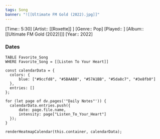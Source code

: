 ```yaml
---
tags: Song  
banner: "![[Ultimate FM Gold (2022).jpg]]"
---
```

[Time:: 5:30]
[Artist:: [[Roxette]] ]
[Genre:: Pop]
[Played:: ]
[Album:: [[Ultimate FM Gold (2022)]]]
[Year:: 2022]
### Dates
````dataview
TABLE Favorite_Song
WHERE Favorite_Song = [[Listen To Your Heart]]
````
  ```dataviewjs
const calendarData = { 
	colors: { 
		blue: ["#9ccfd8", "#5BAAB8", "#57A1BB", "#5da8c7", "#3e8fb0"] 
	}, 
	entries: [] 
}; 

for (let page of dv.pages('"Daily Notes"')) { 
	calendarData.entries.push({ 
		date: page.file.name, 
		intensity: page["Listen_To_Your_Heart"]
	}); 
} 

renderHeatmapCalendar(this.container, calendarData);
```
